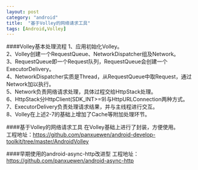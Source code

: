 ```yaml
---
layout: post
category: "android"
title:  "基于Volley的网络请求工具"
tags: [Android,Volley]
---
```

####Volley基本处理流程
1、应用初始化Volley。  
2、Volley创建一个RequestQueue、NetworkDispatcher组及Network。  
3、RequestQueue即一个Request队列，RequestQueue会创建一个ExecutorDelivery。  
4、NetworkDispatcher实质是Thread，从RequestQueue中取Request，通过Network加以执行。  
5、Network负责网络请求处理，具体过程交给HttpStack处理。  
6、HttpStack分HttpClient(SDK_INT>=9)与HttpURLConnection两种方式。  
7、ExecutorDelivery负责处理请求结果，并与主线程进行交互。  
8、Volley在上述2-7的基础上增加了Cache等附加处理环节。

####基于Volley的网络请求工具
在Volley基础上进行了封装，方便使用。  
工程地址：<https://github.com/panxuewen/android-develop-toolkit/tree/master/AndroidVolley>

####早期使用的android-async-http改进型
工程地址：<https://github.com/panxuewen/android-async-http>
